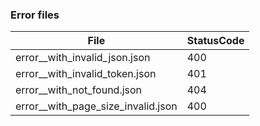 ### Error files

| File                               | StatusCode |
| ---------------------------------- | ---------- |
| error__with_invalid_json.json      | 400        |
| error__with_invalid_token.json     | 401        |
| error__with_not_found.json         | 404        |
| error__with_page_size_invalid.json | 400        |
